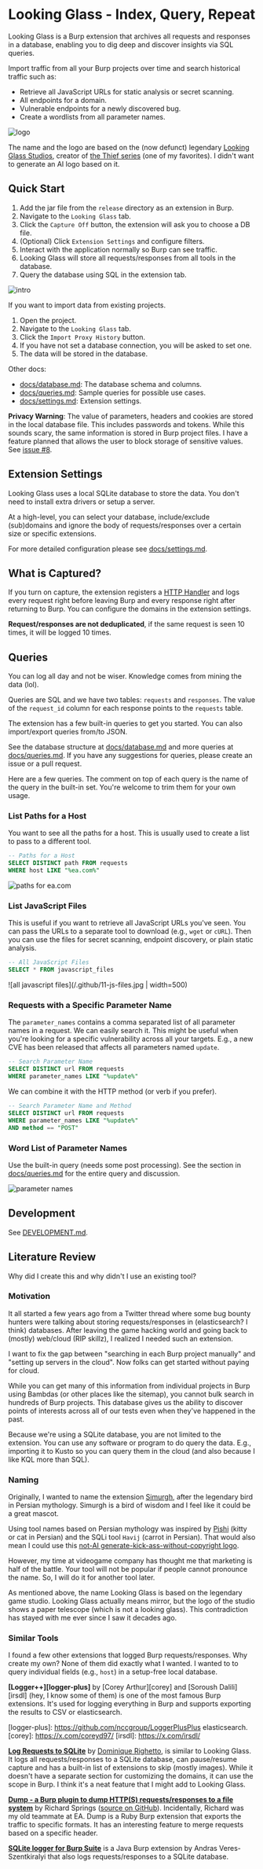 # Looking Glass - Index, Query, Repeat
Looking Glass is a Burp extension that archives all requests and responses in a
database, enabling you to dig deep and discover insights via SQL queries.

Import traffic from all your Burp projects over time and search historical
traffic such as:

* Retrieve all JavaScript URLs for static analysis or secret scanning.
* All endpoints for a domain.
* Vulnerable endpoints for a newly discovered bug.
* Create a wordlists from all parameter names.

![logo](/.github/00-logo.png)

The name and the logo are based on the (now defunct) legendary
[Looking Glass Studios][looking-wiki], creator of [the Thief series][thief]
(one of my favorites). I didn't want to generate an AI logo based on it.

[looking-wiki]:https://en.wikipedia.org/wiki/Looking_Glass_Studios
[thief]: https://en.wikipedia.org/wiki/Thief_(series)

## Quick Start

1. Add the jar file from the `release` directory as an extension in Burp.
2. Navigate to the `Looking Glass` tab.
3. Click the `Capture Off` button, the extension will ask you to choose a DB file.
4. (Optional) Click `Extension Settings` and configure filters.
5. Interact with the application normally so Burp can see traffic.
6. Looking Glass will store all requests/responses from all tools in the database.
7. Query the database using SQL in the extension tab.

![intro](/.github/06-intro1.gif)

If you want to import data from existing projects.

1. Open the project.
2. Navigate to the `Looking Glass` tab.
3. Click the `Import Proxy History` button.
4. If you have not set a database connection, you will be asked to set one.
5. The data will be stored in the database.

Other docs:

* [docs/database.md][db]: The database schema and columns.
* [docs/queries.md][queries]: Sample queries for possible use cases.
* [docs/settings.md][settings]: Extension settings.

[db]: /docs/database.md
[queries]: /docs/queries.md
[settings]: /docs/settings.md

**Privacy Warning**: The value of parameters, headers and cookies are stored in
the local database file. This includes passwords and tokens. While this sounds
scary, the same information is stored in Burp project files. I have a feature
planned that allows the user to block storage of sensitive values. See [issue
#8][i8].

[i8]: https://github.com/parsiya/looking-glass/issues/8

## Extension Settings
Looking Glass uses a local SQLite database to store the data. You don't need to
install extra drivers or setup a server.

At a high-level, you can select your database, include/exclude (sub)domains and
ignore the body of requests/responses over a certain size or specific
extensions.

For more detailed configuration please see [docs/settings.md][settings].

## What is Captured?
If you turn on capture, the extension registers a [HTTP Handler][httphandler]
and logs every request right before leaving Burp and every response right after 
returning to Burp. You can configure the domains in the extension settings.

**Request/responses are not deduplicated**, if the same request is seen 10
times, it will be logged 10 times.

[httphandler]: https://portswigger.github.io/burp-extensions-montoya-api/javadoc/burp/api/montoya/http/handler/HttpHandler.html

## Queries
You can log all day and not be wiser. Knowledge comes from mining the data (lol).

Queries are SQL and we have two tables: `requests` and `responses`. The value of
the `request_id` column for each response points to the `requests` table.

The extension has a few built-in queries to get you started. You can also
import/export queries from/to JSON.

See the database structure at [docs/database.md][db] and more queries at
[docs/queries.md][queries]. If you have any suggestions for queries, please
create an issue or a pull request.

Here are a few queries. The comment on top of each query is the name of the
query in the built-in set. You're welcome to trim them for your own usage.

### List Paths for a Host
You want to see all the paths for a host. This is usually used to create a list
to pass to a different tool.

```sql
-- Paths for a Host
SELECT DISTINCT path FROM requests
WHERE host LIKE "%ea.com%"
```

![paths for ea.com](/.github/07-paths.jpg)

### List JavaScript Files
This is useful if you want to retrieve all JavaScript URLs you've seen. You can
pass the URLs to a separate tool to download (e.g., `wget` or `cURL`). Then you
can use the files for secret scanning, endpoint discovery, or plain static
analysis.

```sql
-- All JavaScript Files
SELECT * FROM javascript_files
```

![all javascript files](/.github/11-js-files.jpg | width=500)

### Requests with a Specific Parameter Name
The `parameter_names` contains a comma separated list of all parameter names in
a request. We can easily search it. This might be useful when you're looking for
a specific vulnerability across all your targets. E.g., a new CVE has been
released that affects all parameters named `update`.

```sql
-- Search Parameter Name
SELECT DISTINCT url FROM requests
WHERE parameter_names LIKE "%update%"
```

We can combine it with the HTTP method (or verb if you prefer).

```sql
-- Search Parameter Name and Method
SELECT DISTINCT url FROM requests
WHERE parameter_names LIKE "%update%"
AND method == "POST"
```

### Word List of Parameter Names
Use the built-in query (needs some post processing). See the section in
[docs/queries.md][queries] for the entire query and discussion.

![parameter names](/.github/12-params.png)

## Development
See [DEVELOPMENT.md](DEVELOPMENT.md).

## Literature Review
Why did I create this and why didn't I use an existing tool?

### Motivation
It all started a few years ago from a Twitter thread where some bug bounty
hunters were talking about storing requests/responses in (elasticsearch? I
think) databases. After leaving the game hacking world and going back to
(mostly) web/cloud (RIP skillz), I realized I needed such an extension.

I want to fix the gap between "searching in each Burp project manually" and
"setting up servers in the cloud". Now folks can get started without paying for
cloud.

While you can get many of this information from individual projects in Burp
using Bambdas (or other places like the sitemap), you cannot bulk search in
hundreds of Burp projects. This database gives us the ability to discover points
of interests across all of our tests even when they've happened in the past.

Because we're using a SQLite database, you are not limited to the extension. You
can use any software or program to do query the data. E.g., importing it to
Kusto so you can query them in the cloud (and also because I like KQL more than
SQL).

### Naming
Originally, I wanted to name the extension [Simurgh][sim-wiki], after the
legendary bird in Persian mythology. Simurgh is a bird of wisdom and I feel like
it could be a great mascot.

Using tool names based on Persian mythology was inspired by [Pishi][pishi]
(kitty or cat in Persian) and the SQLi tool `Havij` (carrot in Persian). That
would also mean I could use this [not-AI generate-kick-ass-without-copyright
logo][sim-logo].

However, my time at videogame company has thought me that marketing is half of
the battle. Your tool will not be popular if people cannot pronounce the name.
So, I will do it for another tool later.

As mentioned above, the name Looking Glass is based on the legendary game
studio. Looking Glass actually means mirror, but the logo of the studio shows a
paper telescope (which is not a looking glass). This contradiction has stayed
with me ever since I saw it decades ago.

[sim-wiki]: https://en.wikipedia.org/wiki/Simurgh
[sim-logo]: https://en.wikipedia.org/wiki/Simurgh#/media/File:Senmurv.svg
[pishi]: https://r00tkitsmm.github.io/fuzzing/2024/11/08/Pishi.html

### Similar Tools
I found a few other extensions that logged Burp requests/responses. Why create
my own? None of them did exactly what I wanted. I wanted to to query individual
fields (e.g., `host`) in a setup-free local database.

**[Logger++][logger-plus]** by [Corey Arthur][corey] and [Soroush Dalili][irsdl]
(hey, I know some of them) is one of the most famous Burp extensions.
It's used for logging everything in Burp and supports exporting the results to
CSV or elasticsearch.

[logger-plus]: https://github.com/nccgroup/LoggerPlusPlus elasticsearch.
[corey]: https://x.com/coreyd97/
[irsdl]: https://x.com/irsdl/

**[Log Requests to SQLite][log-req]** by [Dominique Righetto][righetto], is similar
to Looking Glass. It logs all requests/responses to a SQLite database, can
pause/resume capture and has a built-in list of extensions to skip (mostly
images). While it doesn't have a separate section for customizing the domains,
it can use the scope in Burp. I think it's a neat feature that I might add to
Looking Glass.

[log-req]: https://github.com/righettod/log-requests-to-sqlite
[righetto]: https://www.righettod.eu/

**[Dump - a Burp plugin to dump HTTP(S) requests/responses to a file system][dump]**
by Richard Springs ([source on GitHub][dump-gh]). Incidentally, Richard was my
old teammate at EA. Dump is a Ruby Burp extension that exports the traffic to
specific formats. It has an interesting feature to merge requests based on a
specific header.

[dump]: https://blog.stratumsecurity.com/2017/08/01/dump-a-burp-plugin-to-dump-http-s-requests-responses-to-a-file-system/
[dump-gh]: https://github.com/crashgrindrips/burp-dump

**[SQLite logger for Burp Suite][sql-logger]** is a Java Burp extension by Andras
Veres-Szentkiralyi that also logs requests/responses to a SQLite database.

[sql-logger]: https://github.com/silentsignal/burp-sqlite-logger
